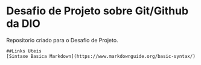 # Desafio de Projeto sobre Git/Github da DIO
Repositorio criado para o Desafio de Projeto.


    ##Links Uteis
    [Sintaxe Basica Markdown](https://www.markdownguide.org/basic-syntax/)
